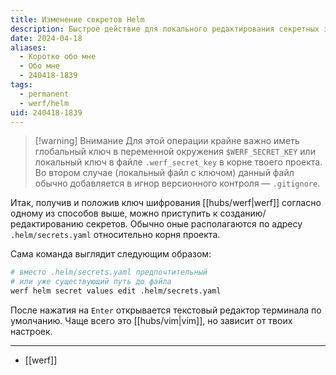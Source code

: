 ```yaml
---
title: Изменение секретов Helm
description: Быстрое действие для локального редактирования секретных значений Helm в проекте, управляемым werf
date: 2024-04-18
aliases:
  - Коротко обо мне
  - Обо мне
  - 240418-1839
tags:
  - permanent
  - werf/helm
uid: 240418-1839
---
```


> [!warning] Внимание
> Для этой операции крайне важно иметь глобальный ключ в переменной окружения `$WERF_SECRET_KEY` или локальный ключ в файле `.werf_secret_key` в корне твоего проекта. Во втором случае (локальный файл с ключом) данный файл обычно добавляется в игнор версионного контроля — `.gitignore`.

Итак, получив и положив ключ шифрования [[hubs/werf|werf]] согласно одному из способов выше, можно приступить к созданию/редактированию секретов. Обычно оные располагаются по адресу `.helm/secrets.yaml` относительно корня проекта.

Сама команда выглядит следующим образом:

```bash
# вместо .helm/secrets.yaml предпочтительный
# или уже существующий путь до файла
werf helm secret values edit .helm/secrets.yaml
```

После нажатия на `Enter` открывается текстовый редактор терминала по умолчанию. Чаще всего это [[hubs/vim|vim]], но зависит от твоих настроек.

---

- [[werf]]
